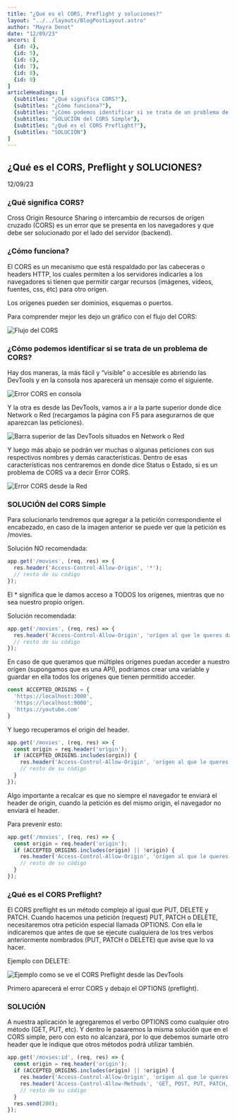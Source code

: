 ```yaml
---
title: "¿Qué es el CORS, Preflight y soluciones?"
layout: "../../layouts/BlogPostLayout.astro"
author: "Mayra Denot"
date: "12/09/23"
ancors: [
  {id: 4}, 
  {id: 5}, 
  {id: 6}, 
  {id: 7}, 
  {id: 8}, 
  {id: 9}
]
articleHeadings: [
  {subtitles: "¿Qué significa CORS?"}, 
  {subtitles: "¿Cómo funciona?"}, 
  {subtitles: "¿Cómo podemos identificar si se trata de un problema de CORS?"},
  {subtitles: "SOLUCIÓN del CORS Simple"},    
  {subtitles: "¿Qué es el CORS Preflight?"},
  {subtitles: "SOLUCIÓN"}
]
---
```


<section class="cors-art">

# ¿Qué es el CORS, Preflight y SOLUCIONES?

12/09/23

### <a id="4"></a> ¿Qué significa CORS?

Cross Origin Resource Sharing o intercambio de recursos de orígen cruzado (CORS) es un error que se presenta en los navegadores y que debe ser solucionado por el lado del servidor (backend).

### <a id="5"></a> ¿Cómo funciona?

El CORS es un mecanismo que está respaldado por las cabeceras o headers HTTP, los cuales permiten a los servidores indicarles a los navegadores si tienen que permitir cargar recursos (imágenes, vídeos, fuentes, css, étc) para otro orígen.

Los orígenes pueden ser dominios, esquemas o puertos. 

Para comprender mejor les dejo un gráfico con el flujo del CORS:

![Flujo del CORS](/assets/FlujoCORS.jpg)

### <a id="6"></a> ¿Cómo podemos identificar si se trata de un problema de CORS?

Hay dos maneras, la más fácil y “visible” o accesible es abriendo las DevTools y en la consola nos aparecerá un mensaje como el siguiente.

![Error CORS en consola](/assets/DevToolsCORSConsola.jpg)

Y la otra es desde las DevTools, vamos a ir a la parte superior donde dice Network o Red (recargamos la página con F5 para asegurarnos de que aparezcan las peticiones).

![Barra superior de las DevTools situados en Network o Red](/assets/DevToolsCORSNet.jpg)

Y luego más abajo se podrán ver muchas o algunas peticiones con sus respectivos nombres y demás características. Dentro de esas características nos centraremos en donde dice Status o Estado, si es un problema de CORS va a decir Error CORS.

![Error CORS desde la Red](/assets/DevToolsCORSStatus.jpg)

### <a id="7"></a> SOLUCIÓN del CORS Simple

Para solucionarlo tendremos que agregar a la petición correspondiente el encabezado, en caso de la imagen anterior se puede ver que la petición es /movies.

Solución NO recomendada:
<div class="cors-solution">

```javascript
app.get('/movies', (req, res) => {
  res.header('Access-Control-Allow-Origin', '*');
  // resto de su código
});
```
</div>

El * significa que le damos acceso a TODOS los orígenes, mientras que no sea nuestro propio orígen.

Solución recomendada:
<div class="cors-solution">

```javascript
app.get('/movies', (req, res) => {
  res.header('Access-Control-Allow-Origin', 'orígen al que le queres dar acceso');
  // resto de su código
});
```
</div>

En caso de que queramos que múltiples orígenes puedan acceder a nuestro orígen (supongamos que es una API), podríamos crear una variable y guardar en ella todos los orígenes que tienen permitido acceder.

<div class="cors-solution">

```javascript
const ACCEPTED_ORIGINS = {
  'https://localhost:3000',
  'https://localhost:9000',
  'https://youtube.com'
}
```
</div>

Y luego recuperamos el origin del header.

<div class="cors-solution">

```javascript
app.get('/movies', (req, res) => {
  const origin = req.header('origin');
  if (ACCEPTED_ORIGINS.includes(orgin)) {
    res.header('Access-Control-Allow-Origin', 'orígen al que le queres dar acceso');
    // resto de su código
  }
});
```
</div>

Algo importante a recalcar es que no siempre el navegador te enviará el header de origin, cuando la petición es del mismo origin, el navegador no enviará el header. 

Para prevenir esto:
<div class="cors-solution">

```javascript
app.get('/movies', (req, res) => {
  const origin = req.header('origin');
  if (ACCEPTED_ORIGINS.includes(origin) || !origin) {
    res.header('Access-Control-Allow-Origin', 'orígen al que le queres dar acceso');
    // resto de su código
  }
});
```
</div>

### <a id="8"></a> ¿Qué es el CORS Preflight?

El CORS preflight es un método complejo al igual que PUT, DELETE y PATCH.
Cuando hacemos una petición (request) PUT, PATCH o DELETE, necesitaremos otra petición especial llamada OPTIONS. Con ella le indicaremos que antes de que se ejecute cualquiera de los tres verbos anteriormente nombrados (PUT, PATCH o DELETE) que avise que lo va hacer.

Ejemplo con DELETE:

![Ejemplo como se ve el CORS Preflight desde las DevTools](/assets/CORSPREFLIGHT.png)

Primero aparecerá el error CORS y debajo el OPTIONS (preflight).

### <a id="9"></a> SOLUCIÓN

A nuestra aplicación le agregaremos el verbo OPTIONS como cualquier otro método (GET, PUT, etc). Y dentro le pasaremos la misma solución que en el CORS simple, pero con esto no alcanzará, por lo que debemos sumarle otro header que le indique que otros métodos podrá utilizar también.

<div class="cors-solution">

```javascript
app.get('/movies:id', (req, res) => {
  const origin = req.header('origin');
  if (ACCEPTED_ORIGINS.includes(origin) || !origin) {
    res.header('Access-Control-Allow-Origin', 'orígen al que le queres dar acceso');
    res.header('Access-Control-Allow-Methods', 'GET, POST, PUT, PATCH, DELETE');
    // resto de su código
  }
  res.send(200);
});
```
</div>

</section>
